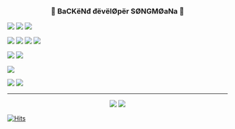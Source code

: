 ### <p align="center">💙 BaCKёNđ đёvёlØpёr SØNGMØaNa 💙</p>  


<img src="https://img.shields.io/badge/Python-3776AB?style=for-the-badge&logo=Python&logoColor=white"> <img src="https://img.shields.io/badge/fastapi-009688?style=for-the-badge&logo=fastapi&logoColor=white"> <img src="https://img.shields.io/badge/nginx-009639?style=for-the-badge&logo=nginx&logoColor=white">

<img src="https://img.shields.io/badge/mongodb-47A248?style=for-the-badge&logo=mongodb&logoColor=white"> <img src="https://img.shields.io/badge/mariadb-003545?style=for-the-badge&logo=mariadb&logoColor=white"> <img src="https://img.shields.io/badge/mysql-4479A1?style=for-the-badge&logo=mysql&logoColor=white"> <img src="https://img.shields.io/badge/postgresql-4169E1?style=for-the-badge&logo=postgresql&logoColor=white">

<img src="https://img.shields.io/badge/amazons3-569A31?style=for-the-badge&logo=amazons3&logoColor=white"> <img src="https://img.shields.io/badge/amazonec2-FF9900?style=for-the-badge&logo=amazonec2&logoColor=white">

<img src="https://img.shields.io/badge/apacheairflow-017CEE?style=for-the-badge&logo=apacheairflow&logoColor=white">  

<img src="https://img.shields.io/badge/tensorflow-FF6F00?style=for-the-badge&logo=tensorflow&logoColor=white"> <img src="https://img.shields.io/badge/jupyter-F37626?style=for-the-badge&logo=jupyter&logoColor=white"> 

--------------
<p align="center">
  <img src="https://github-readme-stats.vercel.app/api/top-langs/?username=songmoana3&layout=compact"> <img src="https://github-readme-stats.vercel.app/api?username=songmoana3&show_icons=true">
</p>

[![Hits](https://hits.seeyoufarm.com/api/count/incr/badge.svg?url=https%3A%2F%2Fgithub.com%2Fsongmoana3&count_bg=%23000000&title_bg=%2383A4FD&icon=postwoman.svg&icon_color=%23FFFFFF&title=songmoana&edge_flat=false)](https://hits.seeyoufarm.com)

